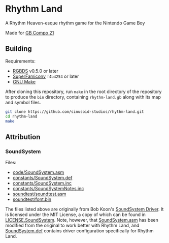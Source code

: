 # Rhythm Land
A Rhythm Heaven-esque rhythm game for the Nintendo Game Boy

Made for [GB Compo 21](https://itch.io/jam/gbcompo21)

## Building
Requirements:
- [RGBDS][rgbds] v0.5.0 or later
- [SuperFamiconv][superfamiconv] `f4b4254` or later
- [GNU Make][make]

[rgbds]: https://github.com/gbdev/rgbds
[superfamiconv]: https://github.com/Optiroc/SuperFamiconv
[make]: https://www.gnu.org/software/make

After cloning this repository, run `make` in the root directory of the
repository to produce the `bin` directory, containing `rhythm-land.gb`
along with its map and symbol files.

```bash
git clone https://github.com/sinusoid-studios/rhythm-land.git
cd rhythm-land
make
```

## Attribution
### SoundSystem
Files:
- [code/SoundSystem.asm](/code/SoundSystem.asm)
- [constants/SoundSystem.def](/constants/SoundSystem.def)
- [constants/SoundSystem.inc](/constants/SoundSystem.inc)
- [constants/SoundSystemNotes.inc](/constants/SoundSystemNotes.inc)
- [soundtest/soundtest.asm](/soundtest/soundtest.asm)
- [soundtest/font.bin](/soundtest/font.bin)

The files listed above are originally from Bob Koon's [SoundSystem
Driver][soundsystem]. It is licensed under the MIT License, a copy of
which can be found in [LICENSE.SoundSystem](/LICENSE.SoundSystem). Note,
however, that [SoundSystem.asm](/code/SoundSystem.asm) has been modified
from the original to work better with Rhythm Land, and
[SoundSystem.def](/constants/SoundSystem.def) contains driver
configuration specifically for Rhythm Land.

[soundsystem]: https://github.com/BlitterObjectBob/GBSoundSystem/tree/a8468d766b1f32fa31ab206f291bc71d3c5b133e
